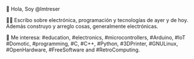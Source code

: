 👋 Hola, Soy @lmtreser

✍🏻 Escribo sobre electrónica, programación y tecnologías de ayer y de hoy. Además construyo y arreglo cosas, generalmente electrónicas.

👀 Me interesa: #education, #electronics, #microcontrollers, #Arduino, #IoT #Domotic, #programming, #C, #C++, #Python, #3DPrinter, #GNULinux, #OpenHardware, #FreeSoftware and #RetroComputing.

